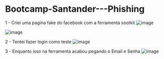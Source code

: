 # Bootcamp-Santander---Phishing

1 - Criei uma pagina fake do facebook com a ferramenta sootkit
![image](https://github.com/Rafael-LynX/Bootcamp-Santander---Phishing/assets/109623407/9a5d8701-8b0d-4cac-a71a-98997106a5e7)

![image](https://github.com/Rafael-LynX/Bootcamp-Santander---Phishing/assets/109623407/b062d0e3-53e6-4550-9aa6-45f61838a317)

2 - Tentei fazer login como teste 
![image](https://github.com/Rafael-LynX/Bootcamp-Santander---Phishing/assets/109623407/f57272b4-5c28-4a52-a564-7b421ccfcdc2)

3 - Enquanto isso na ferramenta acabou pegando o Email e Senha
![image](https://github.com/Rafael-LynX/Bootcamp-Santander---Phishing/assets/109623407/ff8a0ec7-7b9f-4d57-b02d-1d9ba14ab971)
